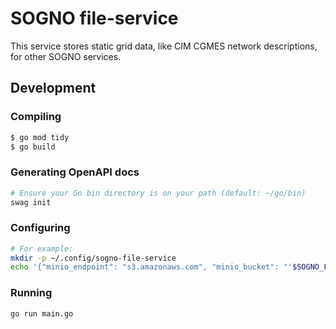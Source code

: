 # SOGNO file-service
This service stores static grid data, like CIM CGMES network descriptions, for other SOGNO services.

## Development

### Compiling

```bash
$ go mod tidy
$ go build
```

### Generating OpenAPI docs

```bash
# Ensure your Go bin directory is on your path (default: ~/go/bin)
swag init
```

### Configuring

```bash
# For example:
mkdir -p ~/.config/sogno-file-service
echo '{"minio_endpoint": "s3.amazonaws.com", "minio_bucket": "'$SOGNO_FILE_SERVICE_BUCKET'"}' > ~/.config/sogno-file-service/config.json
```

### Running

```bash
go run main.go
```

